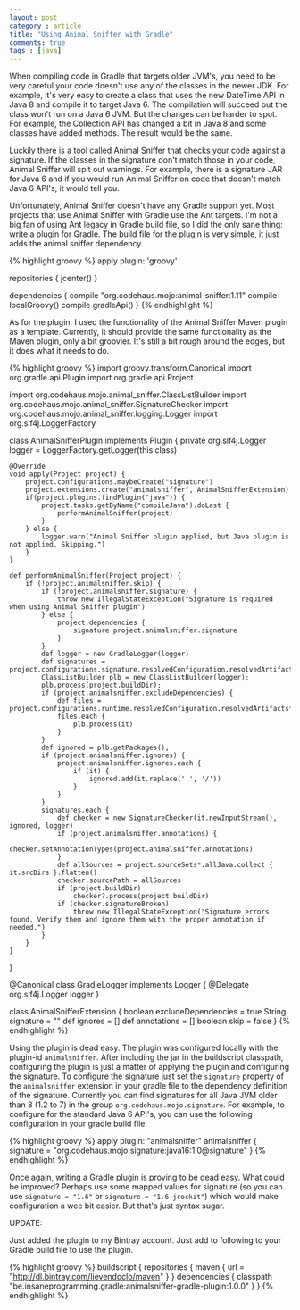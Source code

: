 ```yaml
---
layout: post
category : article
title: "Using Animal Sniffer with Gradle"
comments: true
tags : [java]
---
```


When compiling code in Gradle that targets older JVM's, you need to be very careful your code doesn't use any of the classes in the newer JDK. For example, it's very easy to create a class that uses the new DateTime API in Java 8 and compile it to target Java 6. The compilation will succeed but the class won't run on a Java 6 JVM. But the changes can be harder to spot. For example, the Collection API has changed a bit in Java 8 and some classes have added methods. The result would be the same.<!--more--> 

Luckily there is a tool called Animal Sniffer that checks your code against a signature. If the classes in the signature don't match those in your code, Animal Sniffer will spit out warnings. For example, there is a signature JAR for Java 6 and if you would run Animal Sniffer on code that doesn't match Java 6 API's, it would tell you. 

Unfortunately, Animal Sniffer doesn't have any Gradle support yet. Most projects that use Animal Sniffer with Gradle use the Ant targets. I'm not a big fan of using Ant legacy in Gradle build file, so I did the only sane thing: write a plugin for Gradle. The build file for the plugin is very simple, it just adds the animal sniffer dependency.

{% highlight groovy %}
apply plugin: 'groovy'

repositories {
    jcenter()
}

dependencies {
    compile "org.codehaus.mojo:animal-sniffer:1.11"
    compile localGroovy()
    compile gradleApi()
}
{% endhighlight %}

As for the plugin, I used the functionality of the Animal Sniffer Maven plugin as a template. Currently, it should provide the same functionality as the Maven plugin, only a bit groovier. It's still a bit rough around the edges, but it does what it needs to do.

{% highlight groovy %}
import groovy.transform.Canonical
import org.gradle.api.Plugin
import org.gradle.api.Project

import org.codehaus.mojo.animal_sniffer.ClassListBuilder
import org.codehaus.mojo.animal_sniffer.SignatureChecker
import org.codehaus.mojo.animal_sniffer.logging.Logger
import org.slf4j.LoggerFactory

class AnimalSnifferPlugin implements Plugin<Project> {
    private org.slf4j.Logger logger = LoggerFactory.getLogger(this.class)

    @Override
    void apply(Project project) {
        project.configurations.maybeCreate("signature")
        project.extensions.create("animalsniffer", AnimalSnifferExtension)
        if(project.plugins.findPlugin("java")) {
            project.tasks.getByName("compileJava").doLast {
                performAnimalSniffer(project)
            }
        } else {
            logger.warn("Animal Sniffer plugin applied, but Java plugin is not applied. Skipping.")
        }
    }

    def performAnimalSniffer(Project project) {
        if (!project.animalsniffer.skip) {
            if (!project.animalsniffer.signature) {
                throw new IllegalStateException("Signature is required when using Animal Sniffer plugin")
            } else {
                project.dependencies {
                    signature project.animalsniffer.signature
                }
            }
            def logger = new GradleLogger(logger)
            def signatures = project.configurations.signature.resolvedConfiguration.resolvedArtifacts*.file
            ClassListBuilder plb = new ClassListBuilder(logger);
            plb.process(project.buildDir);
            if (project.animalsniffer.excludeDependencies) {
                def files = project.configurations.runtime.resolvedConfiguration.resolvedArtifacts*.file
                files.each {
                    plb.process(it)
                }
            }
            def ignored = plb.getPackages();
            if (project.animalsniffer.ignores) {
                project.animalsniffer.ignores.each {
                    if (it) {
                        ignored.add(it.replace('.', '/'))
                    }
                }
            }
            signatures.each {
                def checker = new SignatureChecker(it.newInputStream(), ignored, logger)
                if (project.animalsniffer.annotations) {
                    checker.setAnnotationTypes(project.animalsniffer.annotations)
                }
                def allSources = project.sourceSets*.allJava.collect { it.srcDirs }.flatten()
                checker.sourcePath = allSources
                if (project.buildDir)
                    checker?.process(project.buildDir)
                if (checker.signatureBroken)
                    throw new IllegalStateException("Signature errors found. Verify them and ignore them with the proper annotation if needed.")
            }
        }
    }
}


@Canonical
class GradleLogger implements Logger {
    @Delegate
    org.slf4j.Logger logger
}

class AnimalSnifferExtension {
    boolean excludeDependencies = true
    String signature = ""
    def ignores = []
    def annotations = []
    boolean skip = false
}
{% endhighlight %}

Using the plugin is dead easy. The plugin was configured locally with the plugin-id `animalsniffer`. After including the jar in the buildscript classpath, configuring the plugin is just a matter of applying the plugin and configuring the signature. To configure the signature just set the `signature` property of the `animalsniffer` extension in your gradle file to the dependency definition of the signature. Currently you can find signatures for all Java JVM older than 8 (1.2 to 7) in the group `org.codehaus.mojo.signature`. For example, to configure for the standard Java 6 API's, you can use the following configuration in your gradle build file.

{% highlight groovy %}
apply plugin: "animalsniffer"
animalsniffer {
    signature = "org.codehaus.mojo.signature:java16:1.0@signature"
}
{% endhighlight %}

Once again, writing a Gradle plugin is proving to be dead easy. What could be improved? Perhaps use some mapped values for signature (so you can use `signature = "1.6"` or `signature = "1.6-jrockit"`) which would make configuration a wee bit easier. But that's just syntax sugar.

UPDATE:

Just added the plugin to my Bintray account. Just add to following to your Gradle build file to use the plugin.

{% highlight groovy %}
buildscript {
    repositories {
        maven {
            url = "http://dl.bintray.com/lievendoclo/maven"
        }
    }
    dependencies {
        classpath "be.insaneprogramming.gradle:animalsniffer-gradle-plugin:1.0.0"
    }
}
{% endhighlight %}
